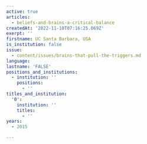 ```yaml
---
active: true
articles:
  - beliefs-and-brains-a-critical-balance
createdAt: '2022-11-10T07:16:25.069Z'
exerpt: ''
firstname: UC Santa Barbara, USA
is_institution: false
issue:
  - content/issues/brains-that-pull-the-triggers.md
language:
lastname: 'FALSE'
positions_and_institutions:
  - institution: ''
    positions:
      - ''
titles_and_institution:
  '0':
    institution: ''
    titles:
      - ''
years:
  - 2015

---
```

